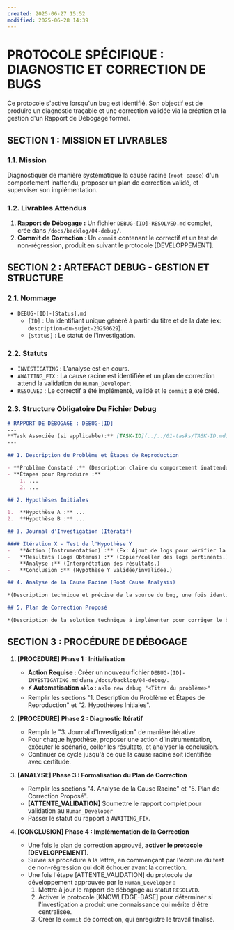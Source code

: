 ```yaml
---
created: 2025-06-27 15:52
modified: 2025-06-28 14:39
---
```


# PROTOCOLE SPÉCIFIQUE : DIAGNOSTIC ET CORRECTION DE BUGS

Ce protocole s'active lorsqu'un bug est identifié. Son objectif est de produire un diagnostic traçable et une correction validée via la création et la gestion d'un Rapport de Débogage formel.

## SECTION 1 : MISSION ET LIVRABLES

### 1.1. Mission

Diagnostiquer de manière systématique la cause racine (`root cause`) d'un comportement inattendu, proposer un plan de correction validé, et superviser son implémentation.

### 1.2. Livrables Attendus

1. **Rapport de Débogage :** Un fichier `DEBUG-[ID]-RESOLVED.md` complet, créé dans `/docs/backlog/04-debug/`.
2. **Commit de Correction :** Un `commit` contenant le correctif et un test de non-régression, produit en suivant le protocole [DEVELOPPEMENT].

## SECTION 2 : ARTEFACT DEBUG - GESTION ET STRUCTURE

### 2.1. Nommage

- `DEBUG-[ID]-[Status].md`
    - `[ID]` : Un identifiant unique généré à partir du titre et de la date (ex: `description-du-sujet-20250629`).
    - `[Status]` : Le statut de l'investigation.

### 2.2. Statuts

- `INVESTIGATING` : L'analyse est en cours.
- `AWAITING_FIX` : La cause racine est identifiée et un plan de correction attend la validation du `Human_Developer`.
- `RESOLVED` : Le correctif a été implémenté, validé et le `commit` a été créé.

### 2.3. Structure Obligatoire Du Fichier Debug

```markdown
# RAPPORT DE DÉBOGAGE : DEBUG-[ID]
---
**Task Associée (si applicable):** [TASK-ID](../../01-tasks/TASK-ID.md)
---

## 1. Description du Problème et Étapes de Reproduction

- **Problème Constaté :** (Description claire du comportement inattendu.)
- **Étapes pour Reproduire :**
    1. ...
    2. ...

## 2. Hypothèses Initiales

1.  **Hypothèse A :** ...
2.  **Hypothèse B :** ...

## 3. Journal d'Investigation (Itératif)

#### Itération X - Test de l'Hypothèse Y
-   **Action (Instrumentation) :** (Ex: Ajout de logs pour vérifier la valeur de Z.)
-   **Résultats (Logs Obtenus) :** (Copier/coller des logs pertinents.)
-   **Analyse :** (Interprétation des résultats.)
-   **Conclusion :** (Hypothèse Y validée/invalidée.)

## 4. Analyse de la Cause Racine (Root Cause Analysis)

*(Description technique et précise de la source du bug, une fois identifiée.)*

## 5. Plan de Correction Proposé

*(Description de la solution technique à implémenter pour corriger le bug, incluant la description du test de non-régression à écrire en premier.)*
```

## SECTION 3 : PROCÉDURE DE DÉBOGAGE

1. **[PROCEDURE] Phase 1 : Initialisation**
      - **Action Requise :** Créer un nouveau fichier `DEBUG-[ID]-INVESTIGATING.md` dans `/docs/backlog/04-debug/`.
      - **⚡ Automatisation `aklo` :** `aklo new debug "<Titre du problème>"`
      - Remplir les sections "1. Description du Problème et Étapes de Reproduction" et "2. Hypothèses Initiales".

2. **[PROCEDURE] Phase 2 : Diagnostic Itératif**
      - Remplir le "3. Journal d'Investigation" de manière itérative.
      - Pour chaque hypothèse, proposer une action d'instrumentation, exécuter le scénario, coller les résultats, et analyser la conclusion.
      - Continuer ce cycle jusqu'à ce que la cause racine soit identifiée avec certitude.

3. **[ANALYSE] Phase 3 : Formalisation du Plan de Correction**
      - Remplir les sections "4. Analyse de la Cause Racine" et "5. Plan de Correction Proposé".
      - **[ATTENTE_VALIDATION]** Soumettre le rapport complet pour validation au `Human_Developer`
      - Passer le statut du rapport à `AWAITING_FIX`.

4. **[CONCLUSION] Phase 4 : Implémentation de la Correction**
      - Une fois le plan de correction approuvé, **activer le protocole [DEVELOPPEMENT]**.
      - Suivre sa procédure à la lettre, en commençant par l'écriture du test de non-régression qui doit échouer avant la correction.
      - Une fois l'étape [ATTENTE_VALIDATION] du protocole de développement approuvée par le `Human_Developer` :
	      1. Mettre à jour le rapport de débogage au statut `RESOLVED`.
	      2. Activer le protocole [KNOWLEDGE-BASE] pour déterminer si l'investigation a produit une connaissance qui mérite d'être centralisée.
	      3. Créer le `commit` de correction, qui enregistre le travail finalisé.
